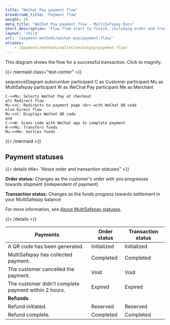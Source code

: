 ```yaml
---
title: "WeChat Pay payment flow"
breadcrumb_title: 'Payment flow'
weight: 30
meta_title: "WeChat Pay payment flow - MultiSafepay Docs"
short_description: "Flow from start to finish, including order and transaction status changes"
layout: 'child'
url: '/payment-methods/wechat-pay/payment-flow/'
aliases:
    - /payments/methods/wallet/wechatpay/payment-flow/
---
```


This diagram shows the flow for a successful transaction. Click to magnify.

{{< mermaid class="text-center" >}}

sequenceDiagram
    autonumber
    participant C as Customer
    participant Mu as MultiSafepay
    participant W as WeChat Pay
    participant Me as Merchant

    C->>Mu: Selects WeChat Pay at checkout
    alt Redirect flow
    Mu->>C: Redirects to payment page <br> with WeChat QR code
    else Direct flow
    Mu->>C: Displays WeChat QR code
    end
    C->>W: Scans code with WeChat app to complete payment 
    W->>Mu: Transfers funds 
    Mu->>Me: Settles funds

{{< /mermaid >}}
&nbsp;   

## Payment statuses

{{< details title= "About order and transaction statuses" >}}

**Order status:** Changes as the customer's order with you progresses towards shipment (independent of payment)

**Transaction status:** Changes as the funds progress towards settlement in your MultiSafepay balance

For more information, see [About MultiSafepay statuses](/about-payments/multisafepay-statuses/).

{{< /details >}}

| Payments | Order status | Transaction status |
|---|---|---|
| A QR code has been generated. | Initialized | Initialized |
| MultiSafepay has collected payment. | Completed | Completed |
| The customer cancelled the payment. | Void   | Void   |
| The customer didn't complete payment within 2 hours. | Expired | Expired |
| **Refunds**|||
| Refund initiated. | Reserved    | Reserved   |
| Refund complete.  | Completed      | Completed   |



